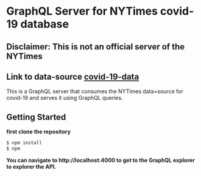# GraphQL Server for NYTimes covid-19 database
## Disclaimer: This is not an official server of the NYTimes
## Link to data-source [covid-19-data](https://github.com/nytimes/covid-19-data)

This is a GraphQL server that consumes the NYTimes data=source for covid-19 and serves it using GraphQL queries.

## Getting Started
__first clone the repository__  
```sh
$ npm install
$ npm
```

__You can navigate to http://localhost:4000 to get to the GraphQL explorer to explorer the API.__
